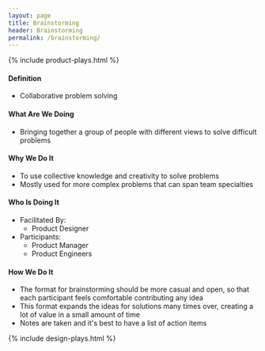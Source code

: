 ```yaml
---
layout: page
title: Brainstorming
header: Brainstorming
permalink: /brainstorming/
---
```

<div class="row">
    <div class="col-md-3">
        {% include product-plays.html %}
    </div>
    <div class="col-md-6">
        <h4 class="Definition" id="Definition">
            Definition
        </h4>
		<ul>
		<li>Collaborative problem solving</li>
		</ul>
        <h4 class="What" id="What">
            What Are We Doing
        </h4>
	<ul>
        <li>Bringing together a group of people with different views to solve difficult problems</li>
	</ul>
        <h4 class="Why" id="Why">
            Why We Do It
        </h4>
            <ul>
                <li>To use collective knowledge and creativity to solve problems</li>
                <li>Mostly used for more complex problems that can span team specialties</li>
	    </ul>
        <h4 class="Who" id="Who">
            Who Is Doing It
        </h4>
            <ul>
                <li>Facilitated By:
    	            <ul>
        	      <li>Product Designer</li>
    	            </ul>
                 </li>
                <li>Participants:
    	            <ul>
                      <li>Product Manager</li>
		                  <li>Product Engineers</li>
                    </ul>    
                </li>
            </ul>
        <h4 class="How" id="How">
            How We Do It
        </h4>
            <ul>
               <li>The format for brainstorming should be more casual and open, so that each participant feels comfortable contributing any idea</li>
               <li>This format expands the ideas for solutions many times over, creating a lot of value in a small amount of time</li>
               <li>Notes are taken and it's best to have a list of action items</li>
            </ul>
    </div>
    <div class="col-md-3">
        {% include design-plays.html %}
    </div>
</div>
